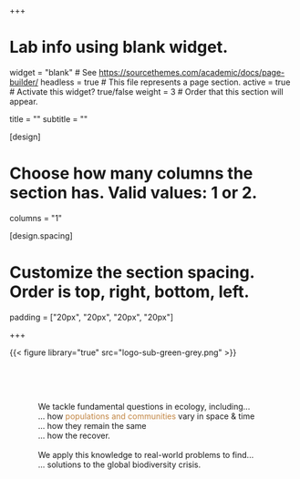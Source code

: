 +++
# Lab info using blank widget.
widget = "blank"  # See https://sourcethemes.com/academic/docs/page-builder/
headless = true  # This file represents a page section.
active = true  # Activate this widget? true/false
weight = 3  # Order that this section will appear.

title = ""
subtitle = ""

[design]
  # Choose how many columns the section has. Valid values: 1 or 2.
  columns = "1"

[design.spacing]
  # Customize the section spacing. Order is top, right, bottom, left.
  padding = ["20px", "20px", "20px", "20px"]
  
+++

<div class="container">
  <div class="row">
<div class="col-12 col-lg-4">

{{< figure library="true" src="logo-sub-green-grey.png" >}}

</div>


<div class="col-12 col-lg-8" style="padding:50px;"> 

We tackle fundamental questions in ecology, including...
<br>
... how <span style="color:#C28542">populations and communities</span> vary in space & time
<br>
... how they remain the same
<br>
... how the recover. 
<br>
<br>
We apply this knowledge to real-world problems to find... 
<br>
... solutions to the global biodiversity crisis. 


</div>
</div>
</div>


<!-- <span style="color:#285F75"><font size="20"><b>Tonkin </b>Lab</font></span> -->

<!-- <span style="color:#C28542"><font size="12">Population & Community Ecology</font></span> -->



